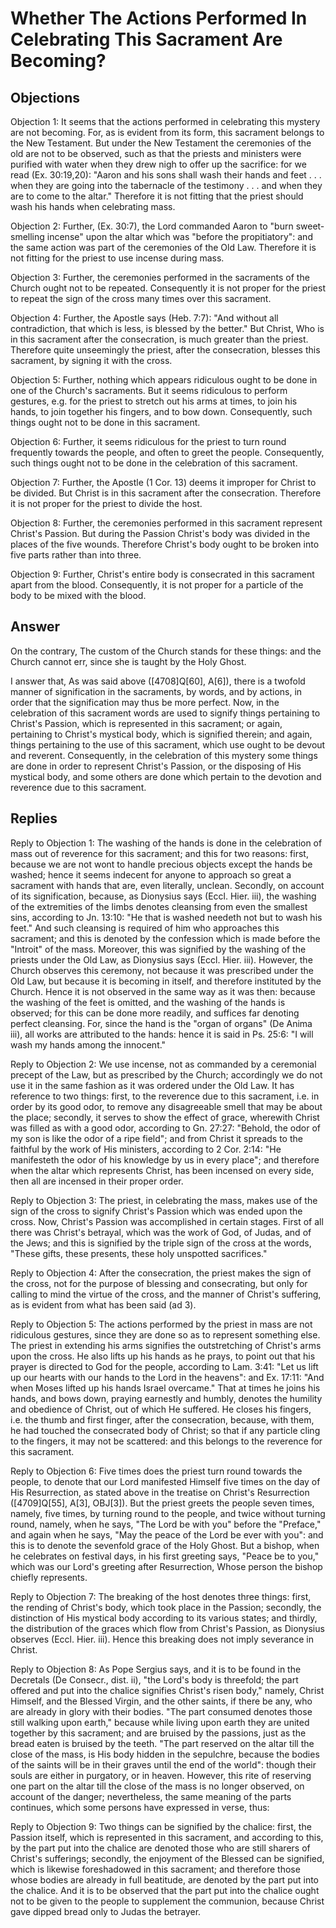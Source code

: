 # Whether The Actions Performed In Celebrating This Sacrament Are Becoming?

## Objections

Objection 1: It seems that the actions performed in celebrating this mystery are not becoming. For, as is evident from its form, this sacrament belongs to the New Testament. But under the New Testament the ceremonies of the old are not to be observed, such as that the priests and ministers were purified with water when they drew nigh to offer up the sacrifice: for we read (Ex. 30:19,20): "Aaron and his sons shall wash their hands and feet . . . when they are going into the tabernacle of the testimony . . . and when they are to come to the altar." Therefore it is not fitting that the priest should wash his hands when celebrating mass.

Objection 2: Further, (Ex. 30:7), the Lord commanded Aaron to "burn sweet-smelling incense" upon the altar which was "before the propitiatory": and the same action was part of the ceremonies of the Old Law. Therefore it is not fitting for the priest to use incense during mass.

Objection 3: Further, the ceremonies performed in the sacraments of the Church ought not to be repeated. Consequently it is not proper for the priest to repeat the sign of the cross many times over this sacrament.

Objection 4: Further, the Apostle says (Heb. 7:7): "And without all contradiction, that which is less, is blessed by the better." But Christ, Who is in this sacrament after the consecration, is much greater than the priest. Therefore quite unseemingly the priest, after the consecration, blesses this sacrament, by signing it with the cross.

Objection 5: Further, nothing which appears ridiculous ought to be done in one of the Church's sacraments. But it seems ridiculous to perform gestures, e.g. for the priest to stretch out his arms at times, to join his hands, to join together his fingers, and to bow down. Consequently, such things ought not to be done in this sacrament.

Objection 6: Further, it seems ridiculous for the priest to turn round frequently towards the people, and often to greet the people. Consequently, such things ought not to be done in the celebration of this sacrament.

Objection 7: Further, the Apostle (1 Cor. 13) deems it improper for Christ to be divided. But Christ is in this sacrament after the consecration. Therefore it is not proper for the priest to divide the host.

Objection 8: Further, the ceremonies performed in this sacrament represent Christ's Passion. But during the Passion Christ's body was divided in the places of the five wounds. Therefore Christ's body ought to be broken into five parts rather than into three.

Objection 9: Further, Christ's entire body is consecrated in this sacrament apart from the blood. Consequently, it is not proper for a particle of the body to be mixed with the blood.

## Answer

On the contrary, The custom of the Church stands for these things: and the Church cannot err, since she is taught by the Holy Ghost.

I answer that, As was said above ([4708]Q[60], A[6]), there is a twofold manner of signification in the sacraments, by words, and by actions, in order that the signification may thus be more perfect. Now, in the celebration of this sacrament words are used to signify things pertaining to Christ's Passion, which is represented in this sacrament; or again, pertaining to Christ's mystical body, which is signified therein; and again, things pertaining to the use of this sacrament, which use ought to be devout and reverent. Consequently, in the celebration of this mystery some things are done in order to represent Christ's Passion, or the disposing of His mystical body, and some others are done which pertain to the devotion and reverence due to this sacrament.

## Replies

Reply to Objection 1: The washing of the hands is done in the celebration of mass out of reverence for this sacrament; and this for two reasons: first, because we are not wont to handle precious objects except the hands be washed; hence it seems indecent for anyone to approach so great a sacrament with hands that are, even literally, unclean. Secondly, on account of its signification, because, as Dionysius says (Eccl. Hier. iii), the washing of the extremities of the limbs denotes cleansing from even the smallest sins, according to Jn. 13:10: "He that is washed needeth not but to wash his feet." And such cleansing is required of him who approaches this sacrament; and this is denoted by the confession which is made before the "Introit" of the mass. Moreover, this was signified by the washing of the priests under the Old Law, as Dionysius says (Eccl. Hier. iii). However, the Church observes this ceremony, not because it was prescribed under the Old Law, but because it is becoming in itself, and therefore instituted by the Church. Hence it is not observed in the same way as it was then: because the washing of the feet is omitted, and the washing of the hands is observed; for this can be done more readily, and suffices far denoting perfect cleansing. For, since the hand is the "organ of organs" (De Anima iii), all works are attributed to the hands: hence it is said in Ps. 25:6: "I will wash my hands among the innocent."

Reply to Objection 2: We use incense, not as commanded by a ceremonial precept of the Law, but as prescribed by the Church; accordingly we do not use it in the same fashion as it was ordered under the Old Law. It has reference to two things: first, to the reverence due to this sacrament, i.e. in order by its good odor, to remove any disagreeable smell that may be about the place; secondly, it serves to show the effect of grace, wherewith Christ was filled as with a good odor, according to Gn. 27:27: "Behold, the odor of my son is like the odor of a ripe field"; and from Christ it spreads to the faithful by the work of His ministers, according to 2 Cor. 2:14: "He manifesteth the odor of his knowledge by us in every place"; and therefore when the altar which represents Christ, has been incensed on every side, then all are incensed in their proper order.

Reply to Objection 3: The priest, in celebrating the mass, makes use of the sign of the cross to signify Christ's Passion which was ended upon the cross. Now, Christ's Passion was accomplished in certain stages. First of all there was Christ's betrayal, which was the work of God, of Judas, and of the Jews; and this is signified by the triple sign of the cross at the words, "These gifts, these presents, these holy unspotted sacrifices."

Reply to Objection 4: After the consecration, the priest makes the sign of the cross, not for the purpose of blessing and consecrating, but only for calling to mind the virtue of the cross, and the manner of Christ's suffering, as is evident from what has been said (ad 3).

Reply to Objection 5: The actions performed by the priest in mass are not ridiculous gestures, since they are done so as to represent something else. The priest in extending his arms signifies the outstretching of Christ's arms upon the cross. He also lifts up his hands as he prays, to point out that his prayer is directed to God for the people, according to Lam. 3:41: "Let us lift up our hearts with our hands to the Lord in the heavens": and Ex. 17:11: "And when Moses lifted up his hands Israel overcame." That at times he joins his hands, and bows down, praying earnestly and humbly, denotes the humility and obedience of Christ, out of which He suffered. He closes his fingers, i.e. the thumb and first finger, after the consecration, because, with them, he had touched the consecrated body of Christ; so that if any particle cling to the fingers, it may not be scattered: and this belongs to the reverence for this sacrament.

Reply to Objection 6: Five times does the priest turn round towards the people, to denote that our Lord manifested Himself five times on the day of His Resurrection, as stated above in the treatise on Christ's Resurrection ([4709]Q[55], A[3], OBJ[3]). But the priest greets the people seven times, namely, five times, by turning round to the people, and twice without turning round, namely, when he says, "The Lord be with you" before the "Preface," and again when he says, "May the peace of the Lord be ever with you": and this is to denote the sevenfold grace of the Holy Ghost. But a bishop, when he celebrates on festival days, in his first greeting says, "Peace be to you," which was our Lord's greeting after Resurrection, Whose person the bishop chiefly represents.

Reply to Objection 7: The breaking of the host denotes three things: first, the rending of Christ's body, which took place in the Passion; secondly, the distinction of His mystical body according to its various states; and thirdly, the distribution of the graces which flow from Christ's Passion, as Dionysius observes (Eccl. Hier. iii). Hence this breaking does not imply severance in Christ.

Reply to Objection 8: As Pope Sergius says, and it is to be found in the Decretals (De Consecr., dist. ii), "the Lord's body is threefold; the part offered and put into the chalice signifies Christ's risen body," namely, Christ Himself, and the Blessed Virgin, and the other saints, if there be any, who are already in glory with their bodies. "The part consumed denotes those still walking upon earth," because while living upon earth they are united together by this sacrament; and are bruised by the passions, just as the bread eaten is bruised by the teeth. "The part reserved on the altar till the close of the mass, is His body hidden in the sepulchre, because the bodies of the saints will be in their graves until the end of the world": though their souls are either in purgatory, or in heaven. However, this rite of reserving one part on the altar till the close of the mass is no longer observed, on account of the danger; nevertheless, the same meaning of the parts continues, which some persons have expressed in verse, thus:

Reply to Objection 9: Two things can be signified by the chalice: first, the Passion itself, which is represented in this sacrament, and according to this, by the part put into the chalice are denoted those who are still sharers of Christ's sufferings; secondly, the enjoyment of the Blessed can be signified, which is likewise foreshadowed in this sacrament; and therefore those whose bodies are already in full beatitude, are denoted by the part put into the chalice. And it is to be observed that the part put into the chalice ought not to be given to the people to supplement the communion, because Christ gave dipped bread only to Judas the betrayer.